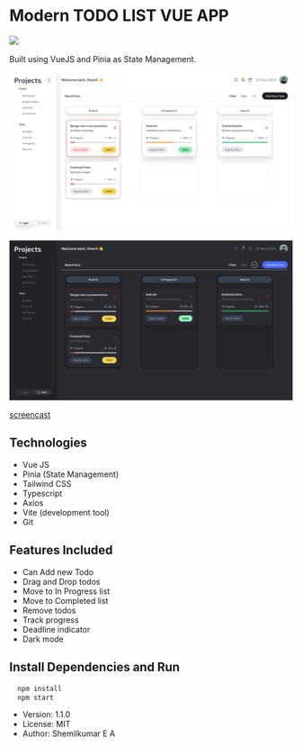 # Modern TODO LIST VUE APP
<image src="https://img.shields.io/badge/vuejs-%2335495e.svg?style=for-the-badge&logo=vuedotjs&logoColor=%234FC08D">
  
Built using VueJS and Pinia as State Management.

![screenshot1](https://github.com/shemilkumar/vue-todo/blob/main/src/assets/screenshot-3.png)

![screenshot2](https://github.com/shemilkumar/vue-todo/blob/main/src/assets/screenshot-4.png)

[screencast](https://github.com/shemilkumar/vue-todo/blob/main/src/assets/screencast.webm)

## Technologies

* Vue JS
* Pinia (State Management)
* Tailwind CSS
* Typescript
* Axios
* Vite (development tool)
* Git

## Features Included
* Can Add new Todo
* Drag and Drop todos
* Move to In Progress list
* Move to Completed list
* Remove todos
* Track progress
* Deadline indicator
* Dark mode

## Install Dependencies and Run

```
  npm install
  npm start
```
* Version: 1.1.0
* License: MIT
* Author: Shemilkumar E A
